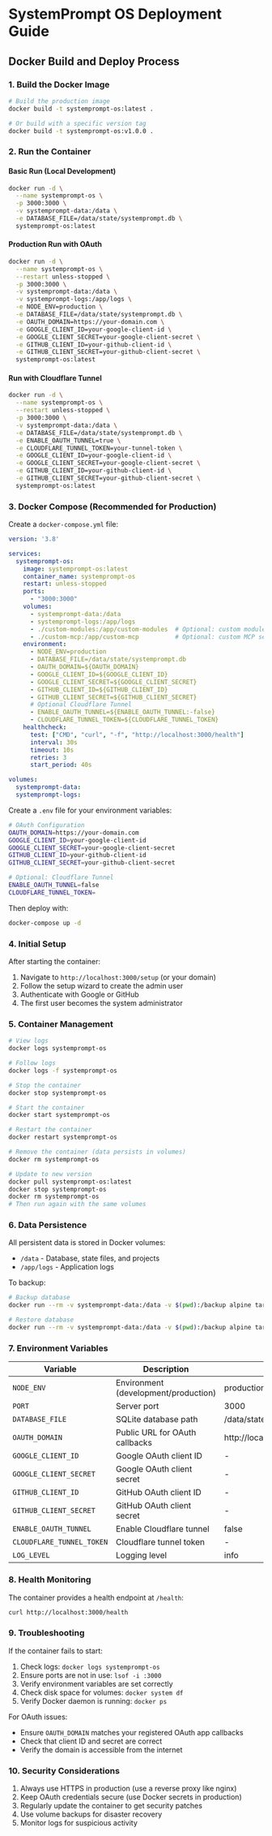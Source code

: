 # SystemPrompt OS Deployment Guide

## Docker Build and Deploy Process

### 1. Build the Docker Image

```bash
# Build the production image
docker build -t systemprompt-os:latest .

# Or build with a specific version tag
docker build -t systemprompt-os:v1.0.0 .
```

### 2. Run the Container

#### Basic Run (Local Development)
```bash
docker run -d \
  --name systemprompt-os \
  -p 3000:3000 \
  -v systemprompt-data:/data \
  -e DATABASE_FILE=/data/state/systemprompt.db \
  systemprompt-os:latest
```

#### Production Run with OAuth
```bash
docker run -d \
  --name systemprompt-os \
  --restart unless-stopped \
  -p 3000:3000 \
  -v systemprompt-data:/data \
  -v systemprompt-logs:/app/logs \
  -e NODE_ENV=production \
  -e DATABASE_FILE=/data/state/systemprompt.db \
  -e OAUTH_DOMAIN=https://your-domain.com \
  -e GOOGLE_CLIENT_ID=your-google-client-id \
  -e GOOGLE_CLIENT_SECRET=your-google-client-secret \
  -e GITHUB_CLIENT_ID=your-github-client-id \
  -e GITHUB_CLIENT_SECRET=your-github-client-secret \
  systemprompt-os:latest
```

#### Run with Cloudflare Tunnel
```bash
docker run -d \
  --name systemprompt-os \
  --restart unless-stopped \
  -p 3000:3000 \
  -v systemprompt-data:/data \
  -e DATABASE_FILE=/data/state/systemprompt.db \
  -e ENABLE_OAUTH_TUNNEL=true \
  -e CLOUDFLARE_TUNNEL_TOKEN=your-tunnel-token \
  -e GOOGLE_CLIENT_ID=your-google-client-id \
  -e GOOGLE_CLIENT_SECRET=your-google-client-secret \
  -e GITHUB_CLIENT_ID=your-github-client-id \
  -e GITHUB_CLIENT_SECRET=your-github-client-secret \
  systemprompt-os:latest
```

### 3. Docker Compose (Recommended for Production)

Create a `docker-compose.yml` file:

```yaml
version: '3.8'

services:
  systemprompt-os:
    image: systemprompt-os:latest
    container_name: systemprompt-os
    restart: unless-stopped
    ports:
      - "3000:3000"
    volumes:
      - systemprompt-data:/data
      - systemprompt-logs:/app/logs
      - ./custom-modules:/app/custom-modules  # Optional: custom modules
      - ./custom-mcp:/app/custom-mcp          # Optional: custom MCP servers
    environment:
      - NODE_ENV=production
      - DATABASE_FILE=/data/state/systemprompt.db
      - OAUTH_DOMAIN=${OAUTH_DOMAIN}
      - GOOGLE_CLIENT_ID=${GOOGLE_CLIENT_ID}
      - GOOGLE_CLIENT_SECRET=${GOOGLE_CLIENT_SECRET}
      - GITHUB_CLIENT_ID=${GITHUB_CLIENT_ID}
      - GITHUB_CLIENT_SECRET=${GITHUB_CLIENT_SECRET}
      # Optional Cloudflare Tunnel
      - ENABLE_OAUTH_TUNNEL=${ENABLE_OAUTH_TUNNEL:-false}
      - CLOUDFLARE_TUNNEL_TOKEN=${CLOUDFLARE_TUNNEL_TOKEN}
    healthcheck:
      test: ["CMD", "curl", "-f", "http://localhost:3000/health"]
      interval: 30s
      timeout: 10s
      retries: 3
      start_period: 40s

volumes:
  systemprompt-data:
  systemprompt-logs:
```

Create a `.env` file for your environment variables:

```bash
# OAuth Configuration
OAUTH_DOMAIN=https://your-domain.com
GOOGLE_CLIENT_ID=your-google-client-id
GOOGLE_CLIENT_SECRET=your-google-client-secret
GITHUB_CLIENT_ID=your-github-client-id
GITHUB_CLIENT_SECRET=your-github-client-secret

# Optional: Cloudflare Tunnel
ENABLE_OAUTH_TUNNEL=false
CLOUDFLARE_TUNNEL_TOKEN=
```

Then deploy with:
```bash
docker-compose up -d
```

### 4. Initial Setup

After starting the container:

1. Navigate to `http://localhost:3000/setup` (or your domain)
2. Follow the setup wizard to create the admin user
3. Authenticate with Google or GitHub
4. The first user becomes the system administrator

### 5. Container Management

```bash
# View logs
docker logs systemprompt-os

# Follow logs
docker logs -f systemprompt-os

# Stop the container
docker stop systemprompt-os

# Start the container
docker start systemprompt-os

# Restart the container
docker restart systemprompt-os

# Remove the container (data persists in volumes)
docker rm systemprompt-os

# Update to new version
docker pull systemprompt-os:latest
docker stop systemprompt-os
docker rm systemprompt-os
# Then run again with the same volumes
```

### 6. Data Persistence

All persistent data is stored in Docker volumes:
- `/data` - Database, state files, and projects
- `/app/logs` - Application logs

To backup:
```bash
# Backup database
docker run --rm -v systemprompt-data:/data -v $(pwd):/backup alpine tar czf /backup/systemprompt-backup.tar.gz -C /data .

# Restore database
docker run --rm -v systemprompt-data:/data -v $(pwd):/backup alpine tar xzf /backup/systemprompt-backup.tar.gz -C /data
```

### 7. Environment Variables

| Variable | Description | Default |
|----------|-------------|---------|
| `NODE_ENV` | Environment (development/production) | production |
| `PORT` | Server port | 3000 |
| `DATABASE_FILE` | SQLite database path | /data/state/systemprompt.db |
| `OAUTH_DOMAIN` | Public URL for OAuth callbacks | http://localhost:3000 |
| `GOOGLE_CLIENT_ID` | Google OAuth client ID | - |
| `GOOGLE_CLIENT_SECRET` | Google OAuth client secret | - |
| `GITHUB_CLIENT_ID` | GitHub OAuth client ID | - |
| `GITHUB_CLIENT_SECRET` | GitHub OAuth client secret | - |
| `ENABLE_OAUTH_TUNNEL` | Enable Cloudflare tunnel | false |
| `CLOUDFLARE_TUNNEL_TOKEN` | Cloudflare tunnel token | - |
| `LOG_LEVEL` | Logging level | info |

### 8. Health Monitoring

The container provides a health endpoint at `/health`:

```bash
curl http://localhost:3000/health
```

### 9. Troubleshooting

If the container fails to start:

1. Check logs: `docker logs systemprompt-os`
2. Ensure ports are not in use: `lsof -i :3000`
3. Verify environment variables are set correctly
4. Check disk space for volumes: `docker system df`
5. Verify Docker daemon is running: `docker ps`

For OAuth issues:
- Ensure `OAUTH_DOMAIN` matches your registered OAuth app callbacks
- Check that client ID and secret are correct
- Verify the domain is accessible from the internet

### 10. Security Considerations

1. Always use HTTPS in production (use a reverse proxy like nginx)
2. Keep OAuth credentials secure (use Docker secrets in production)
3. Regularly update the container to get security patches
4. Use volume backups for disaster recovery
5. Monitor logs for suspicious activity